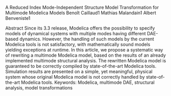 A Reduced Index Mode-Independent Structure Model
Transformation for Multimode Modelica Models
Benoît Caillaud1 Mathias Malandain1 Albert Benveniste1

Abstract
Since its 3.3 release, Modelica offers the possibility to
specify models of dynamical systems with multiple modes
having different DAE-based dynamics. However, the handling
of such models by the current Modelica tools is not
satisfactory, with mathematically sound models yielding
exceptions at runtime. In this article, we propose a systematic
way of rewriting a multimode Modelica model,
based on the results of an already implemented multimode
structural analysis. The rewritten Modelica model is guaranteed
to be correctly compiled by state-of-the-art Modelica
tools. Simulation results are presented on a simple,
yet meaningful, physical system whose original Modelica
model is not correctly handled by state-of-the-art Modelica
tools.
Keywords: Modelica, multimode DAE, structural analysis,
model transformations
